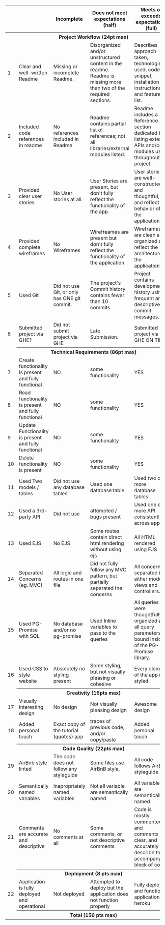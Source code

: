 |  |  | Incomplete | Does not meet expectations (half) | Meets or exceeds expectations (full) | Total/max score | Notes |
|---|---|---|---|---|---|----|
| <th colspan=4> Project Workflow (24pt max) </th>
| 1          | Clear and well-written Readme                        | Missing or incomplete Readme.                | Disorganized and/or unstructured content in the readme. Readme is missing more than two of the required sections. | Describes approach taken, technologies used, code snippet, installation instructions, and feature list.        | 2               
| 2          | Included code references in readme                   | No references included in Readme             | Readme contains partial list of references; not all libraries/external modules listed.                            | Readme includes a Reference section dedicated to listing external APIs and/or modules used throughout project. | 2
| 3          | Provided clear user stories                          | No User stories at all.                      | User Stories are present, but don't fully reflect the functionality of the app.                                   | User stories are well-constructed and thoughtful, and reflect the behavior of the application.                 | 8
| 4          | Provided complete wireframes                         | No Wireframes                                | Wirefreames are present but don't fully reflect the functionality of the application.                             | Wireframes are clean and organized and reflect the architecture of the application.                            | 8               |       |
| 5          | Used Git                                             | Did not use Git, or only has ONE git commit. | The project's Commit history contains fewer than 10 commits.                                                       | Project contains development history using frequent and descriptive commit messages.                           | 2               |       |
| 6          | Submitted project via GHE?                           | Did not submit project via GHE               | Late Submission.                                                                                                  | Submitted project via GHE ON TIME                                                                              | 2               |       |
| <th colspan=4> Technical Requirements (86pt max) </th>                                              
| 7   | Create functionality is present and fully functional | NO  | some functionality | YES | 8
| 8   | Read functionality is present and fully functional   | NO  | some functionality | YES | 8 
| 9   | Update Functionality is present and fully functional | NO  | some functionality | YES | 8   
| 10  | Delete functionality is present                      | NO  | some functionality | YES | 8
| 11 | Used Two models / tables | Did not use any database tables|Used one database table | Used two or more database tables| 10
| 12 | Used a 3rd-party API | Did not use | attempted / bugs present| Used one or more API consistently across app| 10
| 13  | Used EJS                                             | No EJS | Some routes contain direct html rendering without using ejs | All HTML rendered using EJS| 8               
| 14  | Separated Concerns (eg. MVC)                         | All logic and routes in one file  | Did not fully follow any MVC pattern, but partially separated the concerns                                       | All concerns separated into either models, views and controllers.                                              | 8               
| 15  | Used PG-Promise with SQL   | No database and/or no pg-promise | Used Inline variables to pass to the queries                                                                      | All queries were thoughtfully organized and all query parameters bound inside of the PG-Promise library.       | 10 
| 16  | Used CSS to style website  | Absolutely no styling present  | Some styling, but not visually pleasing or cohesive | Every element of the app is styled  | 8 
| <th colspan=4>Creativity (16pts max) </th>  
| 17  | Visually interesting design | No design | Not visually pleasing design | Awesome design | 8 
| 18  | Added personal touch        | Exact copy of the tutorial (quotes) app  | traces of previous code, and/or copy/paste | Added personal touch | 8  
|  <th colspan=4>Code Quality (22pts max)</th> 
| 19  | AirBnb style linted           | The code does not follow any styleguide | Some files use AirBnB style. | All code follows AirBnB styleguide| 8               
| 20  | Semantically named variables  | Inapropriately named variables          | Not all variable are semantically named | All variables are semantically named | 8
| 21         | Comments are accurate and descriptive                | No comments at all                           | Some comments, or not descriptive comments                                                                        | Code is mostly commented and comments are clear, and accurately describe the accompanying block of code.       | 6  
| <th colspan=4>Deployment (8 pts max)</th>                                        
| 22         | Application is fully deployed and operational        | Not deployed                                 | Attempted to deploy but the application does not function properly                                                | Fully deployed and functional application on heroku                                                            | 8               |       |
| <th colspan=4>Total  (156 pts max)</th>  
